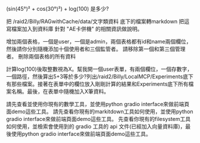 (sin(45°)² + cos(30°)²) + log(100) 是多少?

把 /raid2/Billy/RAGwithCache/data/文字類資料 底下的檔案轉markdown
把這寫檔案加入到資料庫
針對 "AE卡併機" 的相關資訊做說明。

增加兩個表格，一個是user，一個是admin，兩個表格都有id和name兩個欄位，然後請你分別隨機添加十個使用者和三個監管者。
請移除第一個和第三個管理者。
刪除兩個表格的所有資料

計算log(100)後取整數視為X。幫我開一個user表單，有兩個欄位，一個存數字，一個路徑，然後算出5+3等於多少?列出/raid2/Billy/LocalMCP/Experiments底下有那些檔案。接著在表單中的欄位放入剛剛計算的結果和Experiments底下所有檔案名稱。最後，在表單中隨機加入X筆資料。

請先查看並使用你現有的數學工具，並使用python gradio interface來做前端頁面demo這些工具。
請先查看你現有的markitdown工具如何使用，並使用python gradio interface來做前端頁面demo這些工具。
先查看你現有的filesystem工具如何使用，並檢索會使用到的 gradio 工具的 api 文件(已經加入向量資料庫)，最後使用python gradio interface來做前端頁面demo這些工具。
